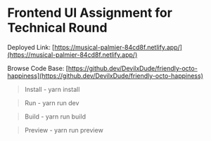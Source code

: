 # Frontend UI Assignment for Technical Round

Deployed Link: [https://musical-palmier-84cd8f.netlify.app/](https://musical-palmier-84cd8f.netlify.app/)

Browse Code Base: [https://github.dev/DevilxDude/friendly-octo-happiness](https://github.dev/DevilxDude/friendly-octo-happiness)

> Install - yarn install

> Run - yarn run dev

> Build - yarn run build

> Preview - yarn run preview
